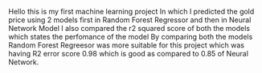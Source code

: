 Hello this is my first machine learning project
In which I predicted the gold price using 2 models first in Random Forest Regressor and then in Neural Network Model
I also compared the r2 squared score of both the models which states the perfomance of the model
By comparing both the models Random Forest Regreesor was more suitable for this project which was having R2 error score 0.98 which is good as compared to 0.85 of Neural Network.
